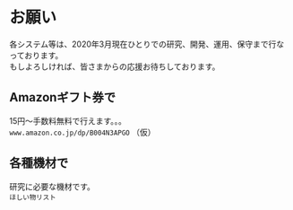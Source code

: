 # お願い
各システム等は、2020年3月現在ひとりでの研究、開発、運用、保守まで行なっております。  
もしよろしければ、皆さまからの応援お待ちしております。  

## Amazonギフト券で
15円〜手数料無料で行えます。。。  
`www.amazon.co.jp/dp/B004N3APGO` （仮）

## 各種機材で
研究に必要な機材です。  
`ほしい物リスト`
